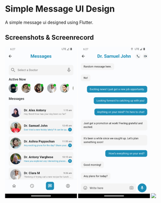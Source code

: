 # Simple Message UI Design

A simple message ui designed using Flutter.

## Screenshots & Screenrecord

<img src="screenshots/screenshot_01.png" height="500em"/>
<img src="screenshots/screenshot_02.png" height="500em"/>
<img src="screenshots/screenrecord.gif" height="500em"/>
